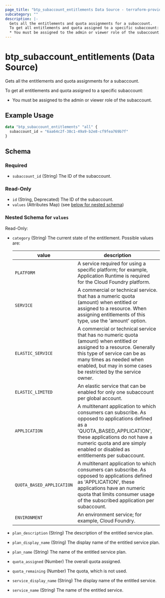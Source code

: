 ```yaml
---
page_title: "btp_subaccount_entitlements Data Source - terraform-provider-btp"
subcategory: ""
description: |-
  Gets all the entitlements and quota assignments for a subaccount.
  To get all entitlements and quota assigned to a specific subaccount:
  * You must be assigned to the admin or viewer role of the subaccount.
---
```


# btp_subaccount_entitlements (Data Source)

Gets all the entitlements and quota assignments for a subaccount.

To get all entitlements and quota assigned to a specific subaccount:
* You must be assigned to the admin or viewer role of the subaccount.

## Example Usage

```terraform
data "btp_subaccount_entitlements" "all" {
  subaccount_id = "6aa64c2f-38c1-49a9-b2e8-cf9fea769b7f"
}
```

<!-- schema generated by tfplugindocs -->
## Schema

### Required

- `subaccount_id` (String) The ID of the subaccount.

### Read-Only

- `id` (String, Deprecated) The ID of the subaccount.
- `values` (Attributes Map) (see [below for nested schema](#nestedatt--values))

<a id="nestedatt--values"></a>
### Nested Schema for `values`

Read-Only:

- `category` (String) The current state of the entitlement. Possible values are: 
 
  | value | description | 
  | --- | --- | 
  | `PLATFORM` |  A service required for using a specific platform; for example, Application Runtime is required for the Cloud Foundry platform. | 
  | `SERVICE` | A commercial or technical service. that has a numeric quota (amount) when entitled or assigned to a resource. When assigning entitlements of this type, use the 'amount' option. | 
  | `ELASTIC_SERVICE` | A commercial or technical service that has no numeric quota (amount) when entitled or assigned to a resource. Generally this type of service can be as many times as needed when enabled, but may in some cases be restricted by the service owner. | 
  | `ELASTIC_LIMITED` | An elastic service that can be enabled for only one subaccount per global account. | 
  | `APPLICATION` | A multitenant application to which consumers can subscribe. As opposed to applications defined as a 'QUOTA_BASED_APPLICATION', these applications do not have a numeric quota and are simply enabled or disabled as entitlements per subaccount. | 
  | `QUOTA_BASED_APPLICATION` | A multitenant application to which consumers can subscribe. As opposed to applications defined as 'APPLICATION', these applications have an numeric quota that limits consumer usage of the subscribed application per subaccount. | 
  | `ENVIRONMENT` |  An environment service; for example, Cloud Foundry. |
- `plan_description` (String) The description of the entitled service plan.
- `plan_display_name` (String) The display name of the entitled service plan.
- `plan_name` (String) The name of the entitled service plan.
- `quota_assigned` (Number) The overall quota assigned.
- `quota_remaining` (Number) The quota, which is not used.
- `service_display_name` (String) The display name of the entitled service.
- `service_name` (String) The name of the entitled service.
